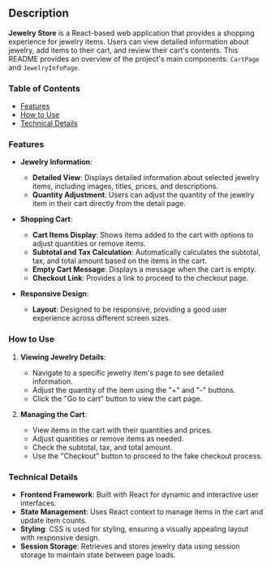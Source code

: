 ## Description

**Jewelry Store** is a React-based web application that provides a shopping experience for jewelry items. Users can view detailed information about jewelry, add items to their cart, and review their cart's contents. This README provides an overview of the project's main components: `CartPage` and `JewelryInfoPage`.

### Table of Contents

- [Features](#features)
- [How to Use](#how-to-use)
- [Technical Details](#technical-details)

### Features

- **Jewelry Information**:

  - **Detailed View**: Displays detailed information about selected jewelry items, including images, titles, prices, and descriptions.
  - **Quantity Adjustment**: Users can adjust the quantity of the jewelry item in their cart directly from the detail page.

- **Shopping Cart**:

  - **Cart Items Display**: Shows items added to the cart with options to adjust quantities or remove items.
  - **Subtotal and Tax Calculation**: Automatically calculates the subtotal, tax, and total amount based on the items in the cart.
  - **Empty Cart Message**: Displays a message when the cart is empty.
  - **Checkout Link**: Provides a link to proceed to the checkout page.

- **Responsive Design**:
  - **Layout**: Designed to be responsive, providing a good user experience across different screen sizes.

### How to Use

1. **Viewing Jewelry Details**:

   - Navigate to a specific jewelry item's page to see detailed information.
   - Adjust the quantity of the item using the "+" and "-" buttons.
   - Click the "Go to cart" button to view the cart page.

2. **Managing the Cart**:

   - View items in the cart with their quantities and prices.
   - Adjust quantities or remove items as needed.
   - Check the subtotal, tax, and total amount.
   - Use the "Checkout" button to proceed to the fake checkout process.

### Technical Details

- **Frontend Framework**: Built with React for dynamic and interactive user interfaces.
- **State Management**: Uses React context to manage items in the cart and update item counts.
- **Styling**: CSS is used for styling, ensuring a visually appealing layout with responsive design.
- **Session Storage**: Retrieves and stores jewelry data using session storage to maintain state between page loads.
